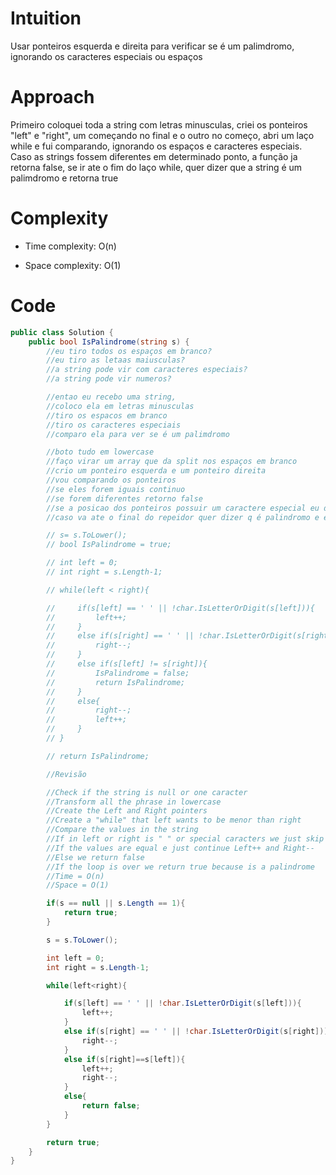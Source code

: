 # Intuition
Usar ponteiros esquerda e direita para verificar se é um palimdromo, ignorando os caracteres especiais ou espaços

# Approach
Primeiro coloquei toda a string com letras minusculas, criei os ponteiros "left" e "right", um começando no final e o outro no começo, abri um laço while e fui comparando, ignorando os espaços e caracteres especiais. Caso as strings fossem diferentes em determinado ponto, a função ja retorna false, se ir ate o fim do laço while, quer dizer que a string é um palimdromo e retorna true

# Complexity
- Time complexity: O(n)

- Space complexity: O(1)

# Code
```csharp []
public class Solution {
    public bool IsPalindrome(string s) {
        //eu tiro todos os espaços em branco?
        //eu tiro as letaas maiusculas?
        //a string pode vir com caracteres especiais?
        //a string pode vir numeros?

        //entao eu recebo uma string, 
        //coloco ela em letras minusculas
        //tiro os espacos em branco
        //tiro os caracteres especiais
        //comparo ela para ver se é um palimdromo

        //boto tudo em lowercase
        //faço virar um array que da split nos espaços em branco
        //crio um ponteiro esquerda e um ponteiro direita
        //vou comparando os ponteiros
        //se eles forem iguais continuo
        //se forem diferentes retorno false
        //se a posicao dos ponteiros possuir um caractere especial eu dou o ponteiro ++ ou --
        //caso va ate o final do repeidor quer dizer q é palindromo e eu retorno true

        // s= s.ToLower();
        // bool IsPalindrome = true;

        // int left = 0;
        // int right = s.Length-1;

        // while(left < right){

        //     if(s[left] == ' ' || !char.IsLetterOrDigit(s[left])){
        //         left++;
        //     }
        //     else if(s[right] == ' ' || !char.IsLetterOrDigit(s[right])){
        //         right--;
        //     }
        //     else if(s[left] != s[right]){
        //         IsPalindrome = false;
        //         return IsPalindrome;
        //     }
        //     else{
        //         right--;
        //         left++;
        //     }
        // }

        // return IsPalindrome;

        //Revisão

        //Check if the string is null or one caracter
        //Transform all the phrase in lowercase
        //Create the Left and Right pointers
        //Create a "while" that left wants to be menor than right
        //Compare the values in the string
        //If in left or right is " " or special caracters we just skip with Left++ or Right-- depending where is the "error"
        //If the values are equal e just continue Left++ and Right--
        //Else we return false
        //If the loop is over we return true because is a palindrome
        //Time = O(n)
        //Space = O(1)

        if(s == null || s.Length == 1){
            return true;
        }

        s = s.ToLower();

        int left = 0;
        int right = s.Length-1;

        while(left<right){

            if(s[left] == ' ' || !char.IsLetterOrDigit(s[left])){
                left++;
            }
            else if(s[right] == ' ' || !char.IsLetterOrDigit(s[right])){
                right--;
            }
            else if(s[right]==s[left]){
                left++;
                right--;
            }
            else{
                return false;
            }
        }

        return true;
    }
}
```
